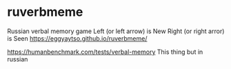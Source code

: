 # ruverbmeme
Russian verbal memory game
Left (or left arrow) is New
Right (or right arror) is Seen
https://eggyaytso.github.io/ruverbmeme/

https://humanbenchmark.com/tests/verbal-memory
This thing but in russian
